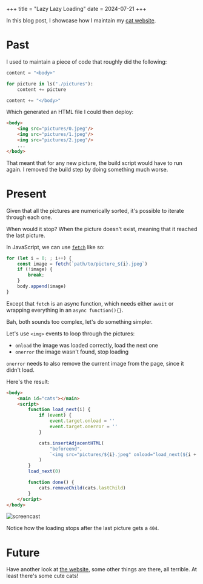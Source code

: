 +++
title = "Lazy Lazy Loading"
date = 2024-07-21
+++


In this blog post, I showcase how I maintain my [cat website](https://cats.nobe4.fr).


# Past

I used to maintain a piece of code that roughly did the following:

```python
content = "<body>"

for picture in ls("./pictures"):
    content += picture

content += "</body>"
```

Which generated an HTML file I could then deploy:

```html
<body>
    <img src="pictures/0.jpeg"/>
    <img src="pictures/1.jpeg"/>
    <img src="pictures/2.jpeg"/>
    ...
</body>
```

That meant that for any new picture, the build script would have to run again. I
removed the build step by doing something much worse.

# Present

Given that all the pictures are numerically sorted, it's possible to iterate
through each one.

When would it stop? When the picture doesn't exist, meaning that it reached
the last picture.

In JavaScript, we can use
[`fetch`](https://developer.mozilla.org/en-US/docs/Web/API/Fetch_API/Using_Fetch)
like so:

```javascript
for (let i = 0; ; i++) {
    const image = fetch(`path/to/picture_${i}.jpeg`)
    if (!image) {
        break;
    }
    body.append(image)
}
```

Except that `fetch` is an async function, which needs either `await` or 
wrapping everything in an `async function(){}`.

Bah, both sounds too complex, let's do something simpler.

Let's use `<img>` events to loop through the pictures:
- `onload` the image was loaded correctly, load the next one
- `onerror` the image wasn't found, stop loading

`onerror` needs to also remove the current image from the page, since it didn't
load.

Here's the result:

```html
<body>
    <main id="cats"></main>
    <script>
        function load_next(i) {
            if (event) {
                event.target.onload = ''
                event.target.onerror = ''
            }

            cats.insertAdjacentHTML(
                "beforeend",
                `<img src="pictures/${i}.jpeg" onload="load_next(${i + 1})" onerror="done()"/>`
            )
        }
        load_next(0)

        function done() {
            cats.removeChild(cats.lastChild)
        }
    </script>
</body>
```

![screencast](/images/posts/lazy-lazy-loading/screencast.gif)

Notice how the loading stops after the last picture gets a `404`.

# Future

Have another look at [the website](https://cats.nobe4.fr/), some other things
are there, all terrible. At least there's some cute cats!
